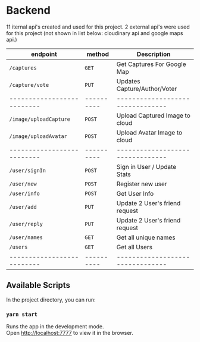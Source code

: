 # Backend

11 iternal api's created and used for this project.
2 external api's were used for this project (not shown in list below: cloudinary api and google maps api.)

| endpoint                  | method   | Description                    |
| --------------------------|----------|--------------------------------|
| `/captures`               | `GET`    | Get Captures For Google Map    |
| `/capture/vote`           | `PUT`    | Updates Capture/Author/Voter   |
| --------------------------|----------|--------------------------------|
| `/image/uploadCapture`    | `POST`   | Upload Captured Image to cloud |
| `/image/uploadAvatar`     | `POST`   | Upload Avatar Image to cloud   |
| --------------------------|----------|--------------------------------|
| `/user/signIn`            | `POST`   | Sign in User / Update Stats    |
| `/user/new`               | `POST`   | Register new user              |
| `/user/info`              | `POST`   | Get User Info                  |
| `/user/add`               | `PUT`    | Update 2 User's friend request |
| `/user/reply`             | `PUT`    | Update 2 User's friend request |
| `/user/names`             | `GET`    | Get all unique names           |
| `/users`                  | `GET`    | Get all Users                  |
| --------------------------|----------|--------------------------------|

## Available Scripts

In the project directory, you can run:

### `yarn start`

Runs the app in the development mode.<br />
Open [http://localhost:7777](http://localhost:7777) to view it in the browser.